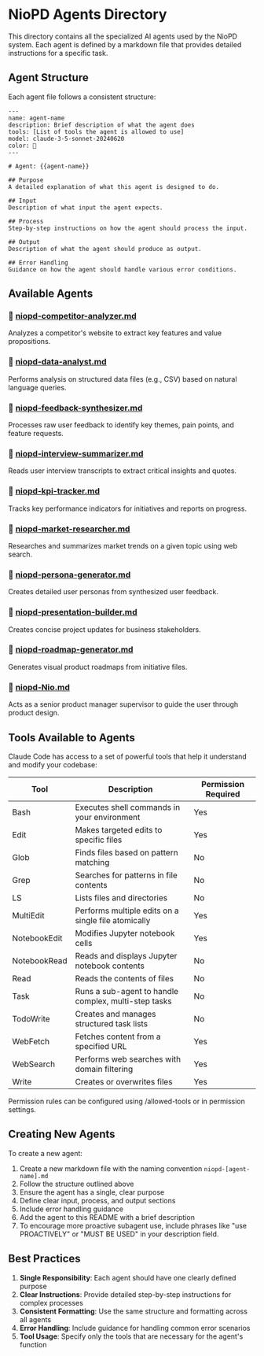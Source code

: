 # NioPD Agents Directory

This directory contains all the specialized AI agents used by the NioPD system. Each agent is defined by a markdown file that provides detailed instructions for a specific task.

## Agent Structure

Each agent file follows a consistent structure:

```
---
name: agent-name
description: Brief description of what the agent does
tools: [List of tools the agent is allowed to use]
model: claude-3-5-sonnet-20240620
color: 🤖
---

# Agent: {{agent-name}}

## Purpose
A detailed explanation of what this agent is designed to do.

## Input
Description of what input the agent expects.

## Process
Step-by-step instructions on how the agent should process the input.

## Output
Description of what the agent should produce as output.

## Error Handling
Guidance on how the agent should handle various error conditions.

```

## Available Agents

### 🤖 [niopd-competitor-analyzer.md](niopd-competitor-analyzer.md)
Analyzes a competitor's website to extract key features and value propositions.

### 🤖 [niopd-data-analyst.md](niopd-data-analyst.md)
Performs analysis on structured data files (e.g., CSV) based on natural language queries.

### 🤖 [niopd-feedback-synthesizer.md](niopd-feedback-synthesizer.md)
Processes raw user feedback to identify key themes, pain points, and feature requests.

### 🤖 [niopd-interview-summarizer.md](niopd-interview-summarizer.md)
Reads user interview transcripts to extract critical insights and quotes.

### 🤖 [niopd-kpi-tracker.md](niopd-kpi-tracker.md)
Tracks key performance indicators for initiatives and reports on progress.

### 🤖 [niopd-market-researcher.md](niopd-market-researcher.md)
Researches and summarizes market trends on a given topic using web search.

### 🤖 [niopd-persona-generator.md](niopd-persona-generator.md)
Creates detailed user personas from synthesized user feedback.

### 🤖 [niopd-presentation-builder.md](niopd-presentation-builder.md)
Creates concise project updates for business stakeholders.

### 🤖 [niopd-roadmap-generator.md](niopd-roadmap-generator.md)
Generates visual product roadmaps from initiative files.

### 🤖 [niopd-Nio.md](niopd-Nio.md)
Acts as a senior product manager supervisor to guide the user through product design.

## Tools Available to Agents

Claude Code has access to a set of powerful tools that help it understand and modify your codebase:

| Tool | Description | Permission Required |
|------|-------------|---------------------|
| Bash | Executes shell commands in your environment | Yes |
| Edit | Makes targeted edits to specific files | Yes |
| Glob | Finds files based on pattern matching | No |
| Grep | Searches for patterns in file contents | No |
| LS | Lists files and directories | No |
| MultiEdit | Performs multiple edits on a single file atomically | Yes |
| NotebookEdit | Modifies Jupyter notebook cells | Yes |
| NotebookRead | Reads and displays Jupyter notebook contents | No |
| Read | Reads the contents of files | No |
| Task | Runs a sub-agent to handle complex, multi-step tasks | No |
| TodoWrite | Creates and manages structured task lists | No |
| WebFetch | Fetches content from a specified URL | Yes |
| WebSearch | Performs web searches with domain filtering | Yes |
| Write | Creates or overwrites files | Yes |

Permission rules can be configured using /allowed-tools or in permission settings.

## Creating New Agents

To create a new agent:

1. Create a new markdown file with the naming convention `niopd-[agent-name].md`
2. Follow the structure outlined above
3. Ensure the agent has a single, clear purpose
4. Define clear input, process, and output sections
5. Include error handling guidance
6. Add the agent to this README with a brief description
7. To encourage more proactive subagent use, include phrases like "use PROACTIVELY" or "MUST BE USED" in your description field.

## Best Practices

1. **Single Responsibility**: Each agent should have one clearly defined purpose
2. **Clear Instructions**: Provide detailed step-by-step instructions for complex processes
3. **Consistent Formatting**: Use the same structure and formatting across all agents
4. **Error Handling**: Include guidance for handling common error scenarios
5. **Tool Usage**: Specify only the tools that are necessary for the agent's function